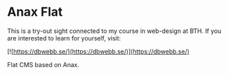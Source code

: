 # Anax Flat

This is a try-out sight connected to my course in web-design at BTH.
If you are interested to learn for yourself, visit:

[![https://dbwebb.se/](https://dbwebb.se/)](https://dbwebb.se/)

Flat CMS based on Anax.
